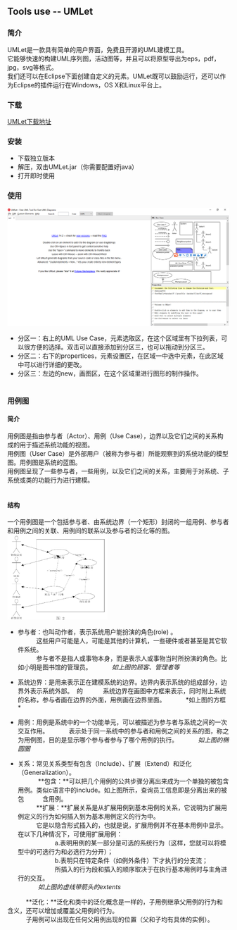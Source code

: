 ## Tools use -- UMLet  
### 简介
UMLet是一款具有简单的用户界面，免费且开源的UML建模工具。  
它能够快速的构建UML序列图，活动图等，并且可以将原型导出为eps，pdf，jpg，svg等格式。  
我们还可以在Eclipse下面创建自定义的元素。UMLet既可以鼓励运行，还可以作为Eclipse的插件运行在Windows，OS X和Linux平台上。  

### 下载
[UMLet下载地址](http://www.umlet.com/changes.htm)  
  
### 安装  
* 下载独立版本  
* 解压，双击UMLet.jar（你需要配置好java）  
* 打开即时使用  

### 使用  
![打开的界面](https://github.com/YitingKikyo/YitingKikyo.github.io/blob/master/_post/SystemAnalysis/pictures/umletStart.png)  

* 分区一：右上的UML Use Case，元素选取区，在这个区域里有下拉列表，可以很方便的选择。双击可以直接添加到分区三，也可以拖动到分区三。
* 分区二：右下的propertices，元素设置区，在区域一中选中元素，在此区域中可以进行详细的更改。  
* 分区三：左边的new，画图区，在这个区域里进行图形的制作操作。  
  
### 用例图  
#### 简介  
用例图是指由参与者（Actor）、用例（Use Case），边界以及它们之间的关系构成的用于描述系统功能的视图。  
用例图（User Case）是外部用户（被称为参与者）所能观察到的系统功能的模型图。用例图是系统的蓝图。  
用例图呈现了一些参与者，一些用例，以及它们之间的关系，主要用于对系统、子系统或类的功能行为进行建模。   
  
#### 结构  
一个用例图是一个包括参与者、由系统边界（一个矩形）封闭的一组用例、参与者和用例之间的关联、用例间的联系以及参与者的泛化等的图。  
<img src="https://github.com/YitingKikyo/YitingKikyo.github.io/blob/master/_post/SystemAnalysis/pictures/All.png" width="45%"/>

* 参与者：也叫动作者，表示系统用户能扮演的角色(role) 。  
&emsp;&emsp;&emsp;这些用户可能是人，可能是其他的计算机，一些硬件或者甚至是其它软件系统。  
&emsp;&emsp;&emsp;参与者不是指人或事物本身，而是表示人或事物当时所扮演的角色。比如小明是图书馆的管理员。
&emsp;&emsp;&emsp;*如上图的顾客、管理者等*
  
 * 系统边界：是用来表示正在建模系统的边界。边界内表示系统的组成部分，边界外表示系统外部。  的
&emsp;&emsp;&emsp;系统边界在画图中方框来表示，同时附上系统的名称，参与者画在边界的外面，用例画在边界里面。
&emsp;&emsp;&emsp;*如上图的方框 * 
  
* 用例：用例是系统中的一个功能单元，可以被描述为参与者与系统之间的一次交互作用。 
&emsp;&emsp;&emsp;表示处于同一系统中的参与者和用例之间的关系的图，称之为用例图，目的是显示哪个参与者参与了哪个用例的执行。 
&emsp;&emsp;&emsp;*如上图的椭圆圈*  
  
* 关系：常见关系类型有包含（Include）、扩展（Extend）和泛化（Generalization）。  
&emsp;&emsp;&emsp; **包含：**可以把几个用例的公共步骤分离出来成为一个单独的被包含用例。类似c语言中的include。如上图所示，查询员工信息即是分离出来的被包&emsp;&emsp;&emsp;含用例。  
&emsp;&emsp;&emsp;**扩展：**扩展关系是从扩展用例到基本用例的关系，它说明为扩展用例定义的行为如何插入到为基本用例定义的行为中。  
&emsp;&emsp;&emsp;它是以隐含形式插入的，也就是说，扩展用例并不在基本用例中显示。在以下几种情况下，可使用扩展用例：  
&emsp;&emsp;&emsp;&emsp;&emsp;&emsp;a.表明用例的某一部分是可选的系统行为（这样，您就可以将模型中的可选行为和必选行为分开）；  
&emsp;&emsp;&emsp;&emsp;&emsp;&emsp;b.表明只在特定条件（如例外条件）下才执行的分支流；  
&emsp;&emsp;&emsp;&emsp;&emsp;&emsp;所插入的行为段和插入的顺序取决于在执行基本用例时与主角进行的交互。  
&emsp;&emsp;&emsp; *如上图的虚线带箭头的extents*   
  
&emsp;&emsp;&emsp;**泛化：**泛化和类中的泛化概念是一样的，子用例继承父用例的行为和含义，还可以增加或覆盖父用例的行为。  
&emsp;&emsp;&emsp;子用例可以出现在任何父用例出现的位置（父和子均有具体的实例）。

